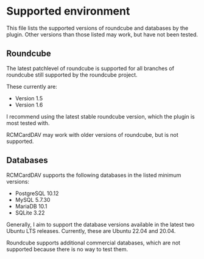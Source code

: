 # Supported environment

This file lists the supported versions of roundcube and databases by the plugin. Other versions than those listed may
work, but have not been tested.

## Roundcube

The latest patchlevel of roundcube is supported for all branches of roundcube still supported by the roundcube project.

These currently are:
  - Version 1.5
  - Version 1.6

I recommend using the latest stable roundcube version, which the plugin is most tested with.

RCMCardDAV may work with older versions of roundcube, but is not supported.

## Databases

RCMCardDAV supports the following databases in the listed minimum versions:
  - PostgreSQL 10.12
  - MySQL 5.7.30
  - MariaDB 10.1
  - SQLite 3.22

Generally, I aim to support the database versions available in the latest two Ubuntu LTS releases. Currently, these are
Ubuntu 22.04 and 20.04.

Roundcube supports additional commercial databases, which are not supported because there is no way to test them.
